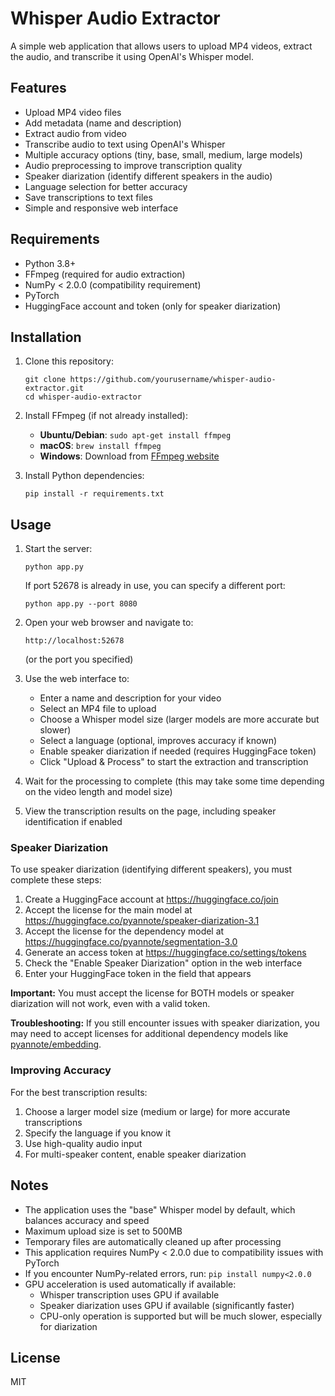 # Whisper Audio Extractor

A simple web application that allows users to upload MP4 videos, extract the audio, and transcribe it using OpenAI's Whisper model.

## Features

- Upload MP4 video files
- Add metadata (name and description)
- Extract audio from video
- Transcribe audio to text using OpenAI's Whisper
- Multiple accuracy options (tiny, base, small, medium, large models)
- Audio preprocessing to improve transcription quality
- Speaker diarization (identify different speakers in the audio)
- Language selection for better accuracy
- Save transcriptions to text files
- Simple and responsive web interface

## Requirements

- Python 3.8+
- FFmpeg (required for audio extraction)
- NumPy < 2.0.0 (compatibility requirement)
- PyTorch
- HuggingFace account and token (only for speaker diarization)

## Installation

1. Clone this repository:
   ```
   git clone https://github.com/yourusername/whisper-audio-extractor.git
   cd whisper-audio-extractor
   ```

2. Install FFmpeg (if not already installed):
   - **Ubuntu/Debian**: `sudo apt-get install ffmpeg`
   - **macOS**: `brew install ffmpeg`
   - **Windows**: Download from [FFmpeg website](https://ffmpeg.org/download.html)

3. Install Python dependencies:
   ```
   pip install -r requirements.txt
   ```

## Usage

1. Start the server:
   ```
   python app.py
   ```
   
   If port 52678 is already in use, you can specify a different port:
   ```
   python app.py --port 8080
   ```

2. Open your web browser and navigate to:
   ```
   http://localhost:52678
   ```
   (or the port you specified)

3. Use the web interface to:
   - Enter a name and description for your video
   - Select an MP4 file to upload
   - Choose a Whisper model size (larger models are more accurate but slower)
   - Select a language (optional, improves accuracy if known)
   - Enable speaker diarization if needed (requires HuggingFace token)
   - Click "Upload & Process" to start the extraction and transcription

4. Wait for the processing to complete (this may take some time depending on the video length and model size)

5. View the transcription results on the page, including speaker identification if enabled

### Speaker Diarization

To use speaker diarization (identifying different speakers), you must complete these steps:

1. Create a HuggingFace account at https://huggingface.co/join
2. Accept the license for the main model at https://huggingface.co/pyannote/speaker-diarization-3.1
3. Accept the license for the dependency model at https://huggingface.co/pyannote/segmentation-3.0
4. Generate an access token at https://huggingface.co/settings/tokens
5. Check the "Enable Speaker Diarization" option in the web interface
6. Enter your HuggingFace token in the field that appears

**Important:** You must accept the license for BOTH models or speaker diarization will not work, even with a valid token.

**Troubleshooting:** If you still encounter issues with speaker diarization, you may need to accept licenses for additional dependency models like [pyannote/embedding](https://huggingface.co/pyannote/embedding).

### Improving Accuracy

For the best transcription results:

1. Choose a larger model size (medium or large) for more accurate transcriptions
2. Specify the language if you know it
3. Use high-quality audio input
4. For multi-speaker content, enable speaker diarization

## Notes

- The application uses the "base" Whisper model by default, which balances accuracy and speed
- Maximum upload size is set to 500MB
- Temporary files are automatically cleaned up after processing
- This application requires NumPy < 2.0.0 due to compatibility issues with PyTorch
- If you encounter NumPy-related errors, run: `pip install numpy<2.0.0`
- GPU acceleration is used automatically if available:
  - Whisper transcription uses GPU if available
  - Speaker diarization uses GPU if available (significantly faster)
  - CPU-only operation is supported but will be much slower, especially for diarization

## License

MIT